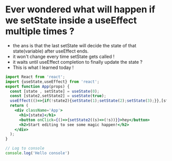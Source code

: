 # Ever wondered what will happen if we setState inside a useEffect multiple times ?
- the ans is that the last setState will decide the state of that state(variable) after useEffect ends.
- it won't change every time setState gets called !
- it waits until useEffect completion to finally update the state ?
- This is what I learned today !
```jsx
import React from 'react';
import {useState,useEffect} from 'react';
export function App(props) {
  const [state , setState] = useState(0);
  const [state2,setState2] = useState(true);
  useEffect(()=>{if(!state2){setState(1);setState(2);setState(3);}},[state2])
  return (
    <div className='App'>
      <h1>{state}</h1>
      <button onClick={()=>{setState2((s)=>(!s))}}>hey</button>
      <h2>Start editing to see some magic happen!</h2>
    </div>
  );
}

// Log to console
console.log('Hello console')
```
